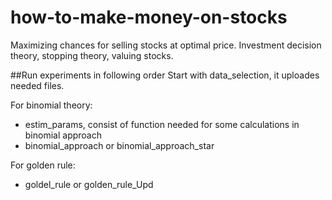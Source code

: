 # how-to-make-money-on-stocks
Maximizing chances for selling stocks at optimal price. Investment decision theory, stopping theory, valuing stocks.


##Run experiments in following order
Start with data_selection, it uploades needed files.

For binomial theory:
* estim_params, consist of function needed for some calculations in binomial approach
* binomial_approach or binomial_approach_star

For golden rule:
* goldel_rule or golden_rule_Upd


